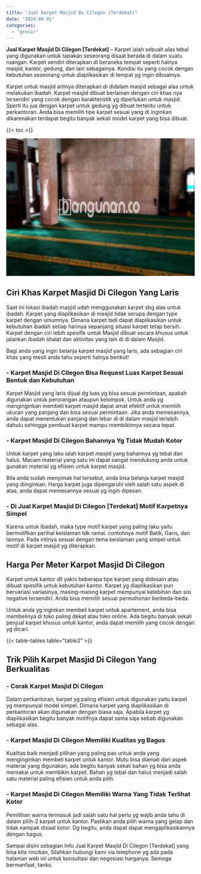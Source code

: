 ```yaml
---
title: "Jual Karpet Masjid Di Cilegon [Terdekat]"
date: "2024-09-01"
categories: 
  - "grosir"
---
```


**Jual Karpet Masjid Di Cilegon \[Terdekat\]** – Karpet ialah sebuah alas tebal yang digunakan untuk tapakan seseorang disaat berada di dalam suatu ruangan. Karpet sendiri diterapkan di beraneka tempat seperti halnya masjid, kantor, gedung, dan lain sebagainya. Kondisi itu yang cocok dengan kebutuhan seseorang untuk diaplikasikan di tempat yg ingin dibuatnya.

Karpet untuk masjid artinya diterapkan di didalam masjid sebagai alas untuk melakukan ibadah. Karpet masjid dibuat berlainan dengan ciri khas nya tersendiri yang cocok dengan karakteristik yg diperlukan untuk masjid. Sperti itu jua dengan karpet untuk gedung yg dibuat tertentu untuk perkantoran. Anda bisa memilih tipe karpet sesuai yang di inginkan dikarenakan terdapat begitu banyak sekali model karpet yang bisa dibuat.

{{< toc >}}

![Jual Karpet Masjid Di Cilegon [Terdekat]](/images/grosir-karpet-murah-14.png)

## Ciri Khas Karpet Masjid Di Cilegon Yang Laris

Saat ini lokasi ibadah masjid udah menggunakan karpet sbg alas untuk ibadah. Karpet yang diaplikasikan di masjid tidak serupa dengan type karpet dengan umumnya. Dimana karpet tadi dapat diaplikasikan untuk kebutuhan ibadah setiap harinya sepanjang situasi karpet tetap bersih. Karpet dengan ciri lebih spesifik untuk Masjid dibuat secara khusus untuk jalankan ibadah shalat dan aktivitas yang lain di di dalam Masjid.

Bagi anda yang ingin belanja karpet masjid yang laris, ada sebagian ciri khas yang mesti anda tahu seperti halnya berikut!

### \- Karpet Masjid Di Cilegon Bisa Request Luas Karpet Sesuai Bentuk dan Kebutuhan

Karpet Masjid yang laris dijual dg luas yg bisa sesuai permintaan, apakah digunakan untuk perorangan ataupun kelompok. Untuk anda yg menginginkan membeli karpet masjid dapat amat efektif untuk memliih ukuran yang panjang dan bisa sesuai permintaan. Jika anda memesannya, anda dapat menentukan panjang dan lebar di di dalam masjid terlebih dahulu sehingga pembuat karpet mampu membikinnya secara tepat.

### \- Karpet Masjid Di Cilegon Bahannya Yg Tidak Mudah Kotor

Untuk karpet yang laku ialah karpet masjid yang bahannya yg tebal dan halus. Macam material yang satu ini dapat sangat mendukung anda untuk gunakan material yg efisien untuk karpet masjid.

Bila anda sudah menyimak hal tersebut, anda bisa belanja karpet masjid yang diinginkan. Harga karpet juga dipengaruhi oleh salah satu aspek di atas, anda dapat memesannya sesuai yg ingin dipesan.

### \- Di Jual Karpet Masjid Di Cilegon \[Terdekat\] Motif Karpetnya Simpel

Karena untuk ibadah, maka type motif karpet yang paling laku yaitu bermotifkan perihal keislaman tdk ramai. contohnya motif Batik, Garis, dan lainnya. Pada intinya sesuai dengan tema keislaman yang simpel untuk motif di karpet masjid yg diterapkan.

## Harga Per Meter Karpet Masjid Di Cilegon

Karpet untuk kantor dll yakni beberapa tipe karpet yang didesain atau dibuat spesifik untuk kebutuhan kantor. Karpet yg diaplikasikan pun bervariasi variasinya, masing-maisng karpet mempunyai kelebihan dan sisi negative tersendiri. Anda bisa memilih sesuai permohonan berbeda-beda.

Untuk anda yg inginkan membeli karpet untuk apartement, anda bisa membelinya di toko paling dekat atau toko online. Ada begitu banyak sekali penjual karpet khusus untuk kantor, anda dapat memilih yang cocok dengan yg dicari.

{{< table-tables table="table2" >}}

## Trik Pilih Karpet Masjid Di Cilegon Yang Berkualitas

### \- Corak Karpet Masjid Di Cilegon

Dalam perkantoran, karpet yg paling efisien untuk digunakan yaitu karpet yg mempunyai model simpel. Dimana karpet yang diaplikasikan di perkantoran akan digunakan dengan biasa saja. Apabila karpet yg diaplikasikan begitu banyak motifnya dapat sama saja sebab digunakan sebagai alas.

### \- Karpet Masjid Di Cilegon Memiliki Kualitas yg Bagus

Kualitas baik menjadi pilihan yang paling pas untuk anda yang menginginkan membeli karpet untuk kantor. Mutu bisa diamati dari aspek material yang digunakan, ada begitu banyak sekali bahan yg bisa anda memakai untuk membikin karpet. Bahan yg tebal dan halus menjadi salah satu material paling efisien untuk anda pilih.

### \- Karpet Masjid Di Cilegon Memiliki Warna Yang Tidak Terlihat Kotor

Pemilihan warna termasuk jadi salah satu hal perlu yg wajib anda tahu di dalam pilih-2 karpet untuk kantor. Pastikan anda pilih warna yang gelap dan tidak nampak disaat kotor. Dg begitu, anda dapat dapat mengaplikasikannya dengan bagus.

Sampai disini sebagian Info Jual Karpet Masjid Di Cilegon \[Terdekat\] yang bisa kita rincikan, Silahkan hubungi kami via telephone yg ada pada halaman web ini untuk konsultasi dan negosiasi harganya. Semoga bermanfaat, tanks.
